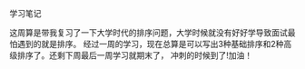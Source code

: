学习笔记

这周算是带我复习了一下大学时代的排序问题，大学时候就没有好好学导致面试最怕遇到的就是排序。
经过一周的学习，现在总算是可以写出3种基础排序和2种高级排序了。还剩下周最后一周学习就期末了，
冲刺的时候到了!加油！